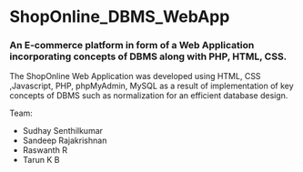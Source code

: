 # ShopOnline_DBMS_WebApp

### An E-commerce platform in form of a Web Application incorporating concepts of DBMS along with PHP, HTML, CSS.
The ShopOnline Web Application was developed using HTML, CSS ,Javascript, PHP, phpMyAdmin, MySQL as a result of implementation of key concepts of DBMS such as normalization for an efficient database design.

Team:

-   Sudhay Senthilkumar
-   Sandeep Rajakrishnan
-   Raswanth R
-   Tarun K B
